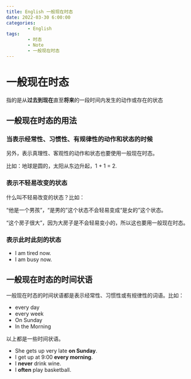 ```yaml
---
title: English 一般现在时态
date: 2022-03-30 6:00:00
categories:
        - English
tags:
        - 时态
        - Note
        - 一般现在时态
---
```


# 一般现在时态

指的是从**过去到现在**直至**将来**的一段时间内发生的动作或存在的状态

## 一般现在时态的用法

### 当表示经常性、习惯性、有规律性的动作和状态的时候

另外，表示真理性、客观性的动作和状态也要使用一般现在时态。

比如：地球是圆的，太阳从东边升起，1 + 1 = 2.

### 表示不轻易改变的状态

什么叫不轻易改变的状态？比如：

“他是一个男孩”，“是男的”这个状态不会轻易变成“是女的”这个状态。

“这个房子很大”，因为大房子是不会轻易变小的，所以这也要用一般现在时态。

### 表示此时此刻的状态

- I am tired now.
- I am busy now.

## 一般现在时态的时间状语

一般现在时态的时间状语都是表示经常性、习惯性或有规律性的词语。比如：

- every day
- every week
- On Sunday
- In the Morning

以上都是一些时间状语。

- She gets up very late **on Sunday**.
- I get up at 9:00 **every morning**.
- I **never** drink wine.
- I **often** play basketball.
